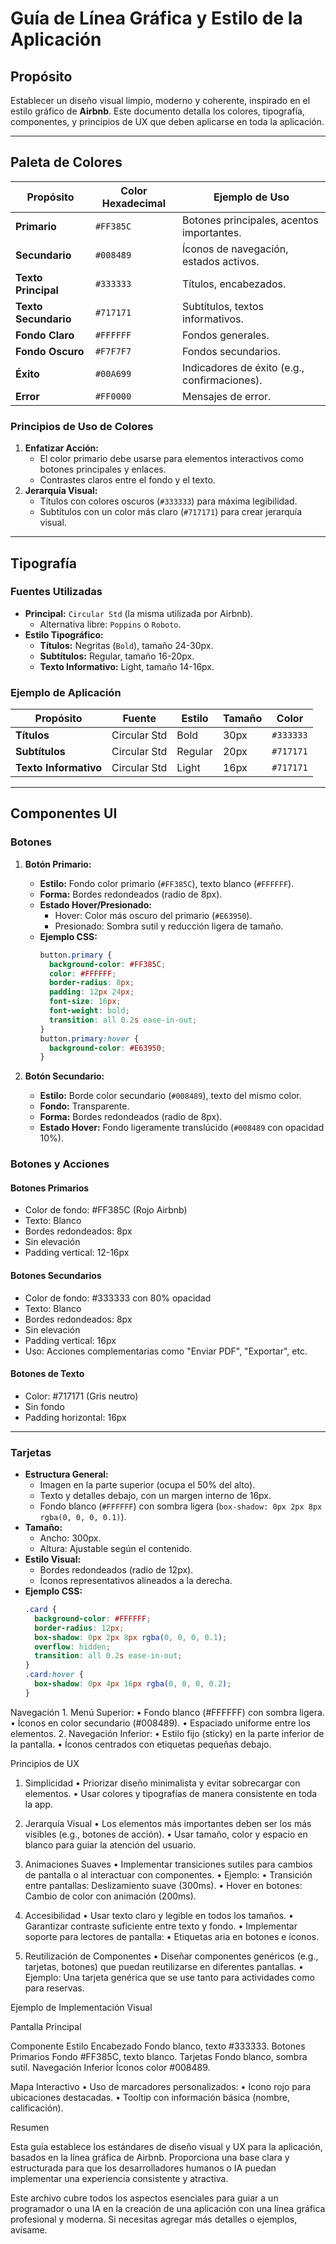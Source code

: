 # Guía de Línea Gráfica y Estilo de la Aplicación

## **Propósito**
Establecer un diseño visual limpio, moderno y coherente, inspirado en el estilo gráfico de **Airbnb**. Este documento detalla los colores, tipografía, componentes, y principios de UX que deben aplicarse en toda la aplicación.

---

## **Paleta de Colores**

| Propósito          | Color Hexadecimal   | Ejemplo de Uso                            |
|--------------------|---------------------|-------------------------------------------|
| **Primario**       | `#FF385C`           | Botones principales, acentos importantes. |
| **Secundario**     | `#008489`           | Íconos de navegación, estados activos.    |
| **Texto Principal**| `#333333`           | Títulos, encabezados.                     |
| **Texto Secundario**| `#717171`          | Subtítulos, textos informativos.          |
| **Fondo Claro**    | `#FFFFFF`           | Fondos generales.                         |
| **Fondo Oscuro**   | `#F7F7F7`           | Fondos secundarios.                       |
| **Éxito**          | `#00A699`           | Indicadores de éxito (e.g., confirmaciones). |
| **Error**          | `#FF0000`           | Mensajes de error.                        |

### **Principios de Uso de Colores**
1. **Enfatizar Acción:**
   - El color primario debe usarse para elementos interactivos como botones principales y enlaces.
   - Contrastes claros entre el fondo y el texto.
2. **Jerarquía Visual:**
   - Títulos con colores oscuros (`#333333`) para máxima legibilidad.
   - Subtítulos con un color más claro (`#717171`) para crear jerarquía visual.

---

## **Tipografía**

### **Fuentes Utilizadas**
- **Principal:** `Circular Std` (la misma utilizada por Airbnb).
  - Alternativa libre: `Poppins` o `Roboto`.
- **Estilo Tipográfico:**
  - **Títulos:** Negritas (`Bold`), tamaño 24-30px.
  - **Subtítulos:** Regular, tamaño 16-20px.
  - **Texto Informativo:** Light, tamaño 14-16px.

### **Ejemplo de Aplicación**
| Propósito           | Fuente          | Estilo  | Tamaño | Color      |
|---------------------|-----------------|---------|--------|------------|
| **Títulos**         | Circular Std    | Bold    | 30px   | `#333333`  |
| **Subtítulos**      | Circular Std    | Regular | 20px   | `#717171`  |
| **Texto Informativo**| Circular Std    | Light   | 16px   | `#717171`  |

---

## **Componentes UI**

### **Botones**
1. **Botón Primario:**
   - **Estilo:** Fondo color primario (`#FF385C`), texto blanco (`#FFFFFF`).
   - **Forma:** Bordes redondeados (radio de 8px).
   - **Estado Hover/Presionado:**
     - Hover: Color más oscuro del primario (`#E63950`).
     - Presionado: Sombra sutil y reducción ligera de tamaño.
   - **Ejemplo CSS:**
     ```css
     button.primary {
       background-color: #FF385C;
       color: #FFFFFF;
       border-radius: 8px;
       padding: 12px 24px;
       font-size: 16px;
       font-weight: bold;
       transition: all 0.2s ease-in-out;
     }
     button.primary:hover {
       background-color: #E63950;
     }
     ```

2. **Botón Secundario:**
   - **Estilo:** Borde color secundario (`#008489`), texto del mismo color.
   - **Fondo:** Transparente.
   - **Forma:** Bordes redondeados (radio de 8px).
   - **Estado Hover:** Fondo ligeramente translúcido (`#008489` con opacidad 10%).

### **Botones y Acciones**

#### **Botones Primarios**
- Color de fondo: #FF385C (Rojo Airbnb)
- Texto: Blanco
- Bordes redondeados: 8px
- Sin elevación
- Padding vertical: 12-16px

#### **Botones Secundarios**
- Color de fondo: #333333 con 80% opacidad
- Texto: Blanco
- Bordes redondeados: 8px
- Sin elevación
- Padding vertical: 16px
- Uso: Acciones complementarias como "Enviar PDF", "Exportar", etc.

#### **Botones de Texto**
- Color: #717171 (Gris neutro)
- Sin fondo
- Padding horizontal: 16px

---

### **Tarjetas**
- **Estructura General:**
  - Imagen en la parte superior (ocupa el 50% del alto).
  - Texto y detalles debajo, con un margen interno de 16px.
  - Fondo blanco (`#FFFFFF`) con sombra ligera (`box-shadow: 0px 2px 8px rgba(0, 0, 0, 0.1)`).
- **Tamaño:**
  - Ancho: 300px.
  - Altura: Ajustable según el contenido.
- **Estilo Visual:**
  - Bordes redondeados (radio de 12px).
  - Íconos representativos alineados a la derecha.
- **Ejemplo CSS:**
  ```css
  .card {
    background-color: #FFFFFF;
    border-radius: 12px;
    box-shadow: 0px 2px 8px rgba(0, 0, 0, 0.1);
    overflow: hidden;
    transition: all 0.2s ease-in-out;
  }
  .card:hover {
    box-shadow: 0px 4px 16px rgba(0, 0, 0, 0.2);
  }

Navegación
	1.	Menú Superior:
	•	Fondo blanco (#FFFFFF) con sombra ligera.
	•	Íconos en color secundario (#008489).
	•	Espaciado uniforme entre los elementos.
	2.	Navegación Inferior:
	•	Estilo fijo (sticky) en la parte inferior de la pantalla.
	•	Íconos centrados con etiquetas pequeñas debajo.

Principios de UX

1. Simplicidad
	•	Priorizar diseño minimalista y evitar sobrecargar con elementos.
	•	Usar colores y tipografías de manera consistente en toda la app.

2. Jerarquía Visual
	•	Los elementos más importantes deben ser los más visibles (e.g., botones de acción).
	•	Usar tamaño, color y espacio en blanco para guiar la atención del usuario.

3. Animaciones Suaves
	•	Implementar transiciones sutiles para cambios de pantalla o al interactuar con componentes.
	•	Ejemplo:
	•	Transición entre pantallas: Deslizamiento suave (300ms).
	•	Hover en botones: Cambio de color con animación (200ms).

4. Accesibilidad
	•	Usar texto claro y legible en todos los tamaños.
	•	Garantizar contraste suficiente entre texto y fondo.
	•	Implementar soporte para lectores de pantalla:
	•	Etiquetas aria en botones e íconos.

5. Reutilización de Componentes
	•	Diseñar componentes genéricos (e.g., tarjetas, botones) que puedan reutilizarse en diferentes pantallas.
	•	Ejemplo: Una tarjeta genérica que se use tanto para actividades como para reservas.

Ejemplo de Implementación Visual

Pantalla Principal

Componente	Estilo
Encabezado	Fondo blanco, texto #333333.
Botones Primarios	Fondo #FF385C, texto blanco.
Tarjetas	Fondo blanco, sombra sutil.
Navegación Inferior	Íconos color #008489.

Mapa Interactivo
	•	Uso de marcadores personalizados:
	•	Icono rojo para ubicaciones destacadas.
	•	Tooltip con información básica (nombre, calificación).

Resumen

Esta guía establece los estándares de diseño visual y UX para la aplicación, basados en la línea gráfica de Airbnb. Proporciona una base clara y estructurada para que los desarrolladores humanos o IA puedan implementar una experiencia consistente y atractiva.

Este archivo cubre todos los aspectos esenciales para guiar a un programador o una IA en la creación de una aplicación con una línea gráfica profesional y moderna. Si necesitas agregar más detalles o ejemplos, avísame.